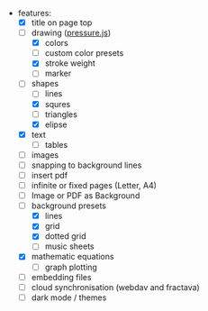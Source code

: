 - features:
  - [x] title on page top
  - [ ] drawing ([pressure.js](https://pressurejs.com/))
    - [x] colors
    - [ ] custom color presets
    - [x] stroke weight
    - [ ] marker
  - [ ] shapes
    - [ ] lines
    - [x] squres
    - [ ] triangles
    - [x] elipse
  - [x] text
    - [ ] tables
  - [ ] images
  - [ ] snapping to background lines
  - [ ] insert pdf
  - [ ] infinite or fixed pages (Letter, A4)
  - [ ] Image or PDF as Background
  - [ ] background presets
    - [x] lines
    - [x] grid
    - [x] dotted grid
    - [ ] music sheets
  - [x] mathematic equations
    - [ ] graph plotting
  - [ ] embedding files
  - [ ] cloud synchronisation (webdav and fractava)
  - [ ] dark mode / themes
